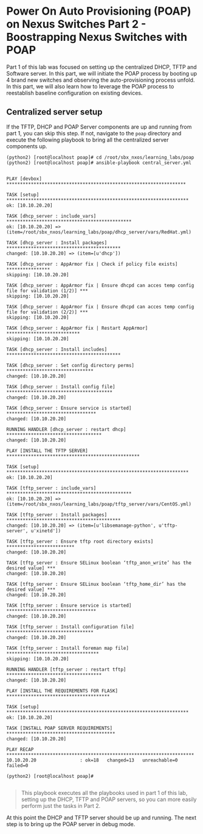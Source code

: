 # Power On Auto Provisioning (POAP) on Nexus Switches Part 2 - Boostrapping Nexus Switches with POAP

Part 1 of this lab was focused on setting up the centralized DHCP, TFTP and Software server. In this part, we will initiate the POAP process by booting up 4 brand new switches and observing the auto-provisioning process unfold. In this part, we will also learn how to leverage the POAP process to reestablish baseline configuration on existing devices.

## Centralized server setup

If the TFTP, DHCP and POAP Server components are up and running from part 1, you can skip this step. If not, navigate to the `poap` directory and execute the following playbook to bring all the centralized server components up.

``` shell
(python2) [root@localhost poap]# cd /root/sbx_nxos/learning_labs/poap
(python2) [root@localhost poap]# ansible-playbook central_server.yml


PLAY [devbox] ******************************************************************

TASK [setup] *******************************************************************
ok: [10.10.20.20]

TASK [dhcp_server : include_vars] **********************************************
ok: [10.10.20.20] => (item=/root/sbx_nxos/learning_labs/poap/dhcp_server/vars/RedHat.yml)

TASK [dhcp_server : Install packages] ******************************************
changed: [10.10.20.20] => (item=[u'dhcp'])

TASK [dhcp_server : AppArmor fix | Check if policy file exists] ****************
skipping: [10.10.20.20]

TASK [dhcp_server : AppArmor fix | Ensure dhcpd can acces temp config file for validation (1/2)] ***
skipping: [10.10.20.20]

TASK [dhcp_server : AppArmor fix | Ensure dhcpd can acces temp config file for validation (2/2)] ***
skipping: [10.10.20.20]

TASK [dhcp_server : AppArmor fix | Restart AppArmor] ***************************
skipping: [10.10.20.20]

TASK [dhcp_server : Install includes] ******************************************

TASK [dhcp_server : Set config directory perms] ********************************
changed: [10.10.20.20]

TASK [dhcp_server : Install config file] ***************************************
changed: [10.10.20.20]

TASK [dhcp_server : Ensure service is started] *********************************
changed: [10.10.20.20]

RUNNING HANDLER [dhcp_server : restart dhcp] ***********************************
changed: [10.10.20.20]

PLAY [INSTALL THE TFTP SERVER] *************************************************

TASK [setup] *******************************************************************
ok: [10.10.20.20]

TASK [tftp_server : include_vars] **********************************************
ok: [10.10.20.20] => (item=/root/sbx_nxos/learning_labs/poap/tftp_server/vars/CentOS.yml)

TASK [tftp_server : Install packages] ******************************************
changed: [10.10.20.20] => (item=[u'libsemanage-python', u'tftp-server', u'xinetd'])

TASK [tftp_server : Ensure tftp root directory exists] *************************
changed: [10.10.20.20]

TASK [tftp_server : Ensure SELinux boolean ‘tftp_anon_write’ has the desired value] ***
changed: [10.10.20.20]

TASK [tftp_server : Ensure SELinux boolean ‘tftp_home_dir’ has the desired value] ***
changed: [10.10.20.20]

TASK [tftp_server : Ensure service is started] *********************************
changed: [10.10.20.20]

TASK [tftp_server : Install configuration file] ********************************
changed: [10.10.20.20]

TASK [tftp_server : Install foreman map file] **********************************
skipping: [10.10.20.20]

RUNNING HANDLER [tftp_server : restart tftp] ***********************************
changed: [10.10.20.20]

PLAY [INSTALL THE REQUIREMENTS FOR FLASK] **************************************

TASK [setup] *******************************************************************
ok: [10.10.20.20]

TASK [INSTALL POAP SERVER REQUIREMENTS] ****************************************
changed: [10.10.20.20]

PLAY RECAP *********************************************************************
10.10.20.20                : ok=18   changed=13   unreachable=0    failed=0   

(python2) [root@localhost poap]# 


```

> This playbook executes all the playbooks used in part 1 of this lab, setting up the DHCP, TFTP and POAP servers, so you can more easily perform just the tasks in Part 2.

At this point the DHCP and TFTP server should be up and running. The next step is to bring up the POAP server in debug mode.
